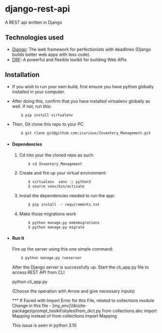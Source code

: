 # django-rest-api
A REST api written in Django 

## Technologies used
* [Django](https://www.djangoproject.com/): The web framework for perfectionists with deadlines (Django builds better web apps with less code).
* [DRF](www.django-rest-framework.org/): A powerful and flexible toolkit for building Web APIs


## Installation
* If you wish to run your own build, first ensure you have python globally installed in your computer. 
* After doing this, confirm that you have installed virtualenv globally as well. If not, run this:
    ```bash
        $ pip install virtualenv
    ```
* Then, Git clone this repo to your PC
    ```bash
        $ git clone git@github.com:icurious/Inventory_Management.git
    ```

* #### Dependencies
    1. Cd into your the cloned repo as such:
        ```bash
            $ cd Inventory_Management
        ```
    2. Create and fire up your virtual environment:
        ```bash
            $ virtualenv  venv -p python3
            $ source venv/bin/activate
        ```
    3. Install the dependencies needed to run the app:
        ```bash
            $ pip install -r requirements.txt
        ```
    4. Make those migrations work
        ```bash
            $ python manage.py makemigrations
            $ python manage.py migrate
        ```

* #### Run It
    Fire up the server using this one simple command:
    ```bash
        $ python manage.py runserver
    ```


    After the Django server is successfully up.
    Start the cli_app.py file to access REST API from CLI

    python cli_app.py

    (Choose the operation with Arrow and give necessary inputs)


    *** If Faced with Import Error for this File, related to collections module
    Change in this file - \[my_env]\lib\site-packages\prompt_toolkit\styles\from_dict.py
    from collections.abc import Mapping instead of from collections import Mapping

    This issue is seen in python 3.10